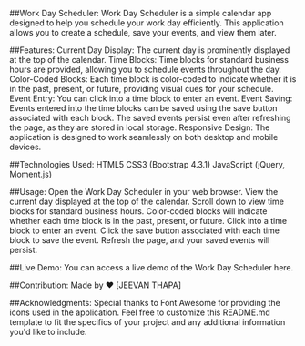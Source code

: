 ##Work Day Scheduler:
Work Day Scheduler is a simple calendar app designed to help you schedule your work day efficiently. This application allows you
 to create a schedule, save your events, and view them later.

##Features:
Current Day Display: The current day is prominently displayed at the top of the calendar.
Time Blocks: Time blocks for standard business hours are provided, allowing you to schedule events throughout the day.
Color-Coded Blocks: Each time block is color-coded to indicate whether it is in the past, present, or future, providing visual cues for your schedule.
Event Entry: You can click into a time block to enter an event.
Event Saving: Events entered into the time blocks can be saved using the save button associated with each block. The saved events persist even after
 refreshing the page, as they are stored in local storage.
Responsive Design: The application is designed to work seamlessly on both desktop and mobile devices.

##Technologies Used:
HTML5
CSS3 (Bootstrap 4.3.1)
JavaScript (jQuery, Moment.js)


##Usage:
Open the Work Day Scheduler in your web browser.
View the current day displayed at the top of the calendar.
Scroll down to view time blocks for standard business hours.
Color-coded blocks will indicate whether each time block is in the past, present, or future.
Click into a time block to enter an event.
Click the save button associated with each time block to save the event.
Refresh the page, and your saved events will persist.

##Live Demo:
You can access a live demo of the Work Day Scheduler here.


##Contribution:
Made by ❤️ [JEEVAN THAPA]

##Acknowledgments:
Special thanks to Font Awesome for providing the icons used in the application.
Feel free to customize this README.md template to fit the specifics of your project and any additional information you'd like to include.



